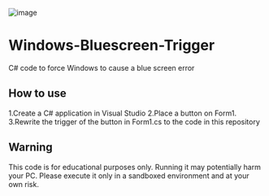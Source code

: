 ![image](https://upload.wikimedia.org/wikipedia/commons/thumb/5/56/Bsodwindows10.png/750px-Bsodwindows10.png)


# Windows-Bluescreen-Trigger

C# code to force Windows to cause a blue screen error

## How to use

1.Create a C# application in Visual Studio
2.Place a button on Form1.
3.Rewrite the trigger of the button in Form1.cs to the code in this repository

## Warning

This code is for educational purposes only. Running it may potentially harm your PC. Please execute it only in a sandboxed environment and at your own risk.
